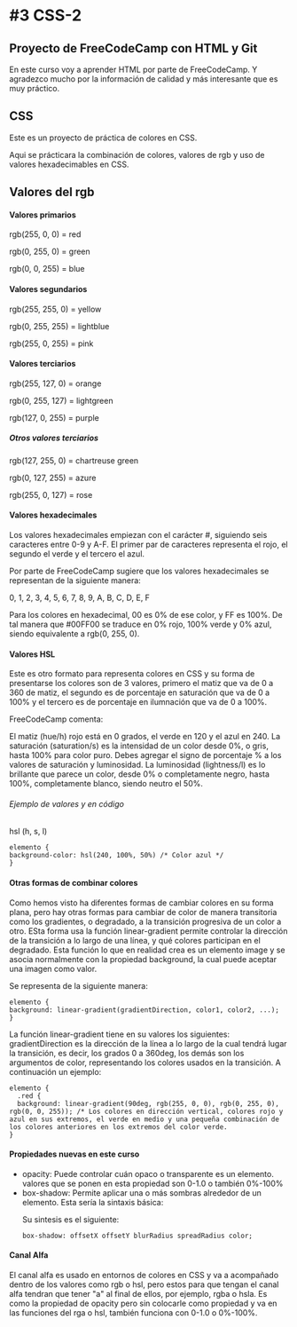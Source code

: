 <h1>#3 CSS-2</h1>


<h2>Proyecto de FreeCodeCamp con HTML y Git</h2>
En este curso voy a aprender HTML por parte de FreeCodeCamp. Y agradezco mucho por la información de calidad y más interesante que es muy práctico.

<h2>CSS</h2>
Este es un proyecto de práctica de colores en CSS.

Aqui se prácticara la combinación de colores, valores de rgb y uso de valores hexadecimables en CSS.

<h2>Valores del rgb</h2>
<h4>Valores primarios</h4>
  <p>rgb(255, 0, 0) = red<p>
  <p>rgb(0, 255, 0) = green<p>
  <p>rgb(0, 0, 255) = blue<p>

<h4>Valores segundarios</h4>
  <p>rgb(255, 255, 0) = yellow<p>
  <p>rgb(0, 255, 255) = lightblue<p>
  <p>rgb(255, 0, 255) = pink<p>

<h4>Valores terciarios</h4>
  <p>rgb(255, 127, 0) = orange<p>
  <p>rgb(0, 255, 127) = lightgreen<p>
  <p>rgb(127, 0, 255) = purple<p>
<h5>Otros valores terciarios</h5>
  <p>rgb(127, 255, 0) = chartreuse green<p>
  <p>rgb(0, 127, 255) = azure<p>
  <p>rgb(255, 0, 127) = rose<p>

<h4>Valores hexadecimales</h4>
<p>Los valores hexadecimales empiezan con el carácter #, siguiendo seis caracteres entre 0-9 y A-F. El primer par de caracteres representa el rojo, el segundo el verde y el tercero el azul.</p> 

Por parte de FreeCodeCamp sugiere que los valores hexadecimales se representan de la siguiente manera:

0, 1, 2, 3, 4, 5, 6, 7, 8, 9, A, B, C, D, E, F

Para los colores en hexadecimal, 00 es 0% de ese color, y FF es 100%. De tal manera que #00FF00 se traduce en 0% rojo, 100% verde y 0% azul, siendo equivalente a rgb(0, 255, 0).

<h4>Valores HSL</h4>
Este es otro formato para representa colores en CSS y su forma de presentarse los colores son de 3 valores, primero el matiz que va de 0 a 360 de matiz, el segundo es de porcentaje en saturación que va de 0 a 100% y el tercero es de porcentaje en ilumnación que va de 0 a 100%.

FreeCodeCamp comenta: 

El matiz (hue/h) rojo está en 0 grados, el verde en 120 y el azul en 240.
La saturación (saturation/s) es la intensidad de un color desde 0%, o gris, hasta 100% para color puro. Debes agregar el signo de porcentaje % a los valores de saturación y luminosidad.
La luminosidad (lightness/l) es lo brillante que parece un color, desde 0% o completamente negro, hasta 100%, completamente blanco, siendo neutro el 50%.

<h6>Ejemplo de valores y en código</h6>

hsl (h, s, l)

```
elemento {
background-color: hsl(240, 100%, 50%) /* Color azul */
}
```

<h4>Otras formas de combinar colores</h4>

Como hemos visto ha diferentes formas de cambiar colores en su forma plana, pero hay otras formas para cambiar de color de manera transitoria como los gradientes, o degradado, a la transición progresiva de un color a otro. ESta forma usa la función linear-gradient permite controlar la dirección de la transición a lo largo de una línea, y qué colores participan en el degradado.
Esta función lo que en realidad crea es un elemento image y se asocia normalmente con la propiedad background, la cual puede aceptar una imagen como valor.

Se representa de la siguiente manera:

```
elemento {
background: linear-gradient(gradientDirection, color1, color2, ...);
}
```

La función linear-gradient tiene en su valores los siguientes: gradientDirection es la dirección de la línea a lo largo de la cual tendrá lugar la transición, es decir, los grados 0 a 360deg, los demás son los argumentos de color, representando los colores usados en la transición. A continuación un ejemplo:

```
elemento {
  .red {
  background: linear-gradient(90deg, rgb(255, 0, 0), rgb(0, 255, 0), rgb(0, 0, 255)); /* Los colores en dirección vertical, colores rojo y azul en sus extremos, el verde en medio y una pequeña combinación de los colores anteriores en los extremos del color verde.
}
```

<h4>Propiedades nuevas en este curso</h4>
<ul>
  <li>opacity: Puede controlar cuán opaco o transparente es un elemento. valores que se ponen en esta propiedad son 0-1.0 o también 0%-100%</li>
  <li>box-shadow: Permite aplicar una o más sombras alrededor de un elemento. Esta sería la sintaxis básica:</li>
    <p>Su sintesis es el siguiente:</p>
  
```
box-shadow: offsetX offsetY blurRadius spreadRadius color;
```

  
</ul>

<h4>Canal Alfa</h4>
El canal alfa es usado en entornos de colores en CSS y va a acompañado dentro de los valores como rgb o hsl, pero estos para que tengan el canal alfa tendran que tener "a" al final de ellos, por ejemplo, rgba o hsla. Es como la propiedad de opacity pero sin colocarle como propiedad y va en las funciones del rga o hsl, también funciona con 0-1.0 o 0%-100%.
